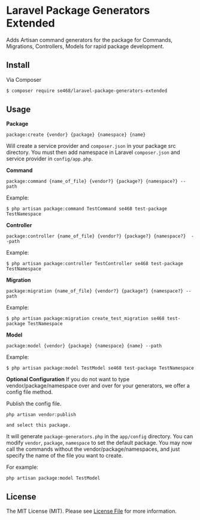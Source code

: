 # Laravel Package Generators Extended
Adds Artisan command generators for the package for Commands, Migrations, Controllers, Models for rapid package development.

## Install
Via Composer
``` bash
$ composer require se468/laravel-package-generators-extended
```

## Usage

**Package**
```
package:create {vendor} {package} {namespace} {name}
```

Will create a service provider and `composer.json` in your package src directory. You must then add namespace in Laravel `composer.json` and service provider in `config/app.php`.

**Command**
```
package:command {name_of_file} {vendor?} {package?} {namespace?} --path
```

Example:
```
$ php artisan package:command TestCommand se468 test-package TestNamespace
```

**Controller**
```
package:controller {name_of_file} {vendor?} {package?} {namespace?}  --path
```

Example:
```
$ php artisan package:controller TestController se468 test-package TestNamespace
```

**Migration**
```
package:migration {name_of_file} {vendor?} {package?} {namespace?} --path
```

Example:
```
$ php artisan package:migration create_test_migration se468 test-package TestNamespace 
```

**Model**
```
package:model {vendor} {package} {namespace} {name} --path
```

Example:
```
$ php artisan package:model TestModel se468 test-package TestNamespace 
```


**Optional Configuration**
If you do not want to type vendor/package/namespace over and over for your generators, we offer a config file method. 

Publish the config file. 
```
php artisan vendor:publish

and select this package.
```

It will generate `package-generators.php` in the `app/config` directory. You can modify `vendor`, `package`, `namespace` to set the default package. You may now call the commands without the vendor/package/namespaces, and just specify the name of the file you want to create.

For example:
```
php artisan package:model TestModel
```

## License

The MIT License (MIT). Please see [License File](LICENSE.md) for more information.
